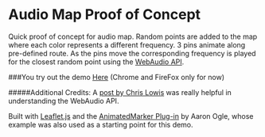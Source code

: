 Audio Map Proof of Concept
=============

Quick proof of concept for audio map.  Random points are added to the map where each color represents a different frequency.  3 pins animate along pre-defined route.  As the pins move the corresponding frequency is played for the closest random point using the [WebAudio API](https://dvcs.w3.org/hg/audio/raw-file/tip/webaudio/specification.html).


###You try out the demo [Here](http://briefjudofox.github.io/audio-map-poc/web/) (Chrome and FireFox only for now)


#####Additional Credits:
A [post by Chris Lowis](http://blog.chrislowis.co.uk/2013/06/05/playing-notes-web-audio-api.html) was really helpful in understanding the WebAudio API.

Built with [Leaflet.js](http://leafletjs.com/) and the [AnimatedMarker Plug-in](https://github.com/openplans/Leaflet.AnimatedMarker) by Aaron Ogle, whose example was also used as a starting point for this demo.
